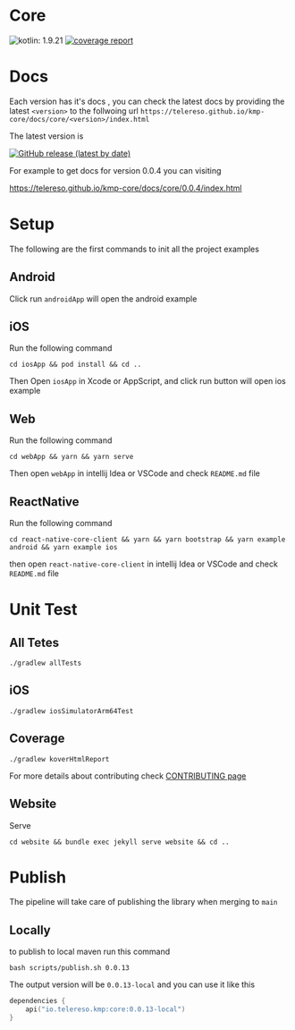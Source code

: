 # Core
![kotlin: 1.9.21](https://img.shields.io/badge/kotlin-1.9.21-blue?logo=kotlin)
[![coverage report](https://telereso.github.io/kmp-core/tests/kover/badge.svg)](https://telereso.github.io/kmp-core/tests/kover) 


# Docs
Each version has it's docs , you can check the latest docs by providing the latest `<version>` to the follwoing url
`https://telereso.github.io/kmp-core/docs/core/<version>/index.html`

The latest version is 

[![GitHub release (latest by date)](https://img.shields.io/github/v/release/telereso/kmp-core)](https://github.com/telereso/kmp-core/releases) 

For example to get docs for version 0.0.4 you can visiting

https://telereso.github.io/kmp-core/docs/core/0.0.4/index.html

# Setup
The following are the first commands to init all the project examples

## Android

Click run `androidApp` will open the android example

## iOS

Run the following command

```shell
cd iosApp && pod install && cd ..
```

Then Open `iosApp` in Xcode or AppScript, and click run button will open ios example

## Web

Run the following command

```shell
cd webApp && yarn && yarn serve
```

Then open `webApp` in intellij Idea or VSCode and check `README.md` file

## ReactNative

Run the following command

```shell
cd react-native-core-client && yarn && yarn bootstrap && yarn example android && yarn example ios
```

then open `react-native-core-client` in intellij Idea or VSCode and check `README.md` file

# Unit Test

## All Tetes

```shell
./gradlew allTests 
```

## iOS

```shell
./gradlew iosSimulatorArm64Test 
```

## Coverage

```shell
./gradlew koverHtmlReport 
```

For more details about contributing check [CONTRIBUTING page](https://github.com/telereso/kmp-core/blob/main/CONTRIBUTING.md)

## Website

Serve 
```shell
cd website && bundle exec jekyll serve website && cd ..
```

# Publish
The pipeline will take care of publishing the library when merging to `main`

## Locally
to publish to local maven run this command 
```shell
bash scripts/publish.sh 0.0.13
```

The output version will be `0.0.13-local` and you can use it like this 

```kotlin
dependencies {
    api("io.telereso.kmp:core:0.0.13-local")
}
```
